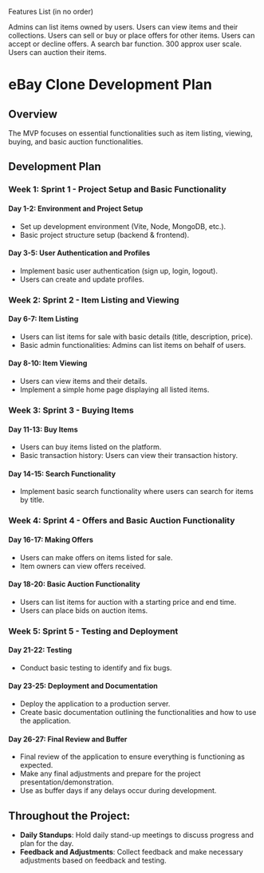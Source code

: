 Features List (in no order)

Admins can list items owned by users.
Users can view items and their collections. 
Users can sell or buy or place offers for other items.
Users can accept or decline offers. 
A search bar function. 
300 approx user scale. 
Users can auction their items. 



# eBay Clone Development Plan

## Overview
The MVP focuses on essential functionalities such as item listing, viewing, buying, and basic auction functionalities.

## Development Plan

### **Week 1: Sprint 1 - Project Setup and Basic Functionality**

#### Day 1-2: Environment and Project Setup
- Set up development environment (Vite, Node, MongoDB, etc.).
- Basic project structure setup (backend & frontend).

#### Day 3-5: User Authentication and Profiles
- Implement basic user authentication (sign up, login, logout).
- Users can create and update profiles.

### **Week 2: Sprint 2 - Item Listing and Viewing**

#### Day 6-7: Item Listing
- Users can list items for sale with basic details (title, description, price).
- Basic admin functionalities: Admins can list items on behalf of users.

#### Day 8-10: Item Viewing
- Users can view items and their details.
- Implement a simple home page displaying all listed items.

### **Week 3: Sprint 3 - Buying Items**

#### Day 11-13: Buy Items
- Users can buy items listed on the platform.
- Basic transaction history: Users can view their transaction history.

#### Day 14-15: Search Functionality
- Implement basic search functionality where users can search for items by title.

### **Week 4: Sprint 4 - Offers and Basic Auction Functionality**

#### Day 16-17: Making Offers
- Users can make offers on items listed for sale.
- Item owners can view offers received.

#### Day 18-20: Basic Auction Functionality
- Users can list items for auction with a starting price and end time.
- Users can place bids on auction items.

### **Week 5: Sprint 5 - Testing and Deployment**

#### Day 21-22: Testing
- Conduct basic testing to identify and fix bugs.

#### Day 23-25: Deployment and Documentation
- Deploy the application to a production server.
- Create basic documentation outlining the functionalities and how to use the application.

#### Day 26-27: Final Review and Buffer
- Final review of the application to ensure everything is functioning as expected.
- Make any final adjustments and prepare for the project presentation/demonstration.
- Use as buffer days if any delays occur during development.

## Throughout the Project:
- **Daily Standups**: Hold daily stand-up meetings to discuss progress and plan for the day.
- **Feedback and Adjustments**: Collect feedback and make necessary adjustments based on feedback and testing.



